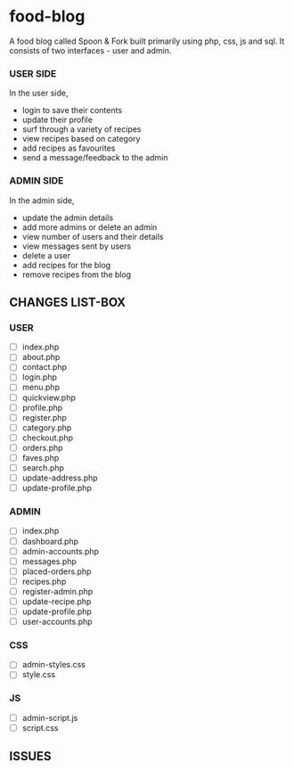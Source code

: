 # food-blog

A food blog called Spoon & Fork built primarily using php, css, js and sql.
It consists of two interfaces - user and admin.

### USER SIDE 

In the user side, 
- login to save their contents
- update their profile
- surf through a variety of recipes 
- view recipes based on category
- add recipes as favourites
- send a message/feedback to the admin


### ADMIN SIDE

In the admin side,
- update the admin details
- add more admins or delete an admin
- view number of users and their details
- view messages sent by users
- delete a user
- add recipes for the blog
- remove recipes from the blog

## CHANGES LIST-BOX

### USER

- [ ] index.php
- [ ] about.php
- [ ] contact.php
- [ ] login.php
- [ ] menu.php
- [ ] quickview.php
- [ ] profile.php
- [ ] register.php
- [ ] category.php
- [ ] checkout.php
- [ ] orders.php
- [ ] faves.php
- [ ] search.php
- [ ] update-address.php
- [ ] update-profile.php

### ADMIN
- [ ] index.php
- [ ] dashboard.php
- [ ] admin-accounts.php
- [ ] messages.php
- [ ] placed-orders.php
- [ ] recipes.php
- [ ] register-admin.php
- [ ] update-recipe.php
- [ ] update-profile.php
- [ ] user-accounts.php

### CSS

- [ ] admin-styles.css
- [ ] style.css

### JS

- [ ] admin-script.js
- [ ] script.css

## ISSUES
